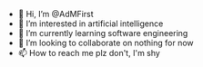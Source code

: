 - 👋 Hi, I’m @AdMFirst
- 👀 I’m interested in artificial intelligence
- 🌱 I’m currently learning software engineering
- 💞️ I’m looking to collaborate on nothing for now
- 📫 How to reach me plz don't, I'm shy

<!---
AdMFirst/AdMFirst is a ✨ special ✨ repository because its `README.md` (this file) appears on your GitHub profile.
You can click the Preview link to take a look at your changes.
--->
